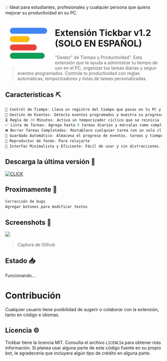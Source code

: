 💡 Ideal para estudiantes, profesionales y cualquier persona que quiera mejorar su productividad en su PC.



<img width="150" height="150" align="left" style="float: left; margin: 0 10px 0 0;" alt="Extensión" src="./icons/icon.png"> 

# Extensión Tickbar v1.2 (SOLO EN ESPAÑOL)

> "Gestor" de Tiempo y Productividad". Esta extensión que te ayuda a administrar tu tiempo de uso en el PC, organizar tus tareas diarias y seguir eventos programados. Controla tu productividad con reglas automáticas, temporizadores y listas de tareas personalizadas.

## Características ⛏︎
```javascript
🔄 Control de Tiempo: Lleva un registro del tiempo que pasas en tu PC y restablece el contador cada día.
📆 Gestión de Eventos: Detecta eventos programados y muestra su progreso en tiempo real.
⏳ Regla de 30 Minutos: Activa un temporizador cíclico que se reinicia automáticamente cada 30 minutos.
✅ Lista de Tareas: Agrega hasta 8 tareas diarias y márcalas como completadas.
❌ Borrar Tareas Completadas: Restablece cualquier tarea con un solo clic.
💾 Guardado Automático: Almacena el progreso de eventos, tareas y tiempos en chrome.storage.local.
🎵 Reproductor de fondo: Para relajarte
🚀 Interfaz Minimalista y Eficiente: Fácil de usar y sin distracciones.
```

## Descarga la última versión 🏹
<a href="https://github.com/Manzanitabot123/tickbar/releases/download/tickbar/tickbar.zip" target="_blank">
<img style="height: 5rem" class =“right” title="Descargalo haciendo click aquí" src="https://upload.wikimedia.org/wikipedia/commons/thumb/f/f3/Download.gif/1200px-Download.gif" alt="CLICK"></a></img>

## Proximamente 🌟
```javascript
Corrección de bugs
Agregar botones para modificar textos
```
  
## Screenshots 📸

![](https://media.discordapp.net/attachments/1295973299410436200/1355373248841256960/BC21DC77-878C-4CB9-A58A-19133057074F.png?ex=67e8b134&is=67e75fb4&hm=74b55189430b3898da26bac473c5147841d28bf258895af26c9baa85779b97d4&=&format=webp)

> Captura de Github

## Estado 📥
Funcionando...

# Contribución
Cualquier usuario tiene posibilidad de sugerir o colaborar con la extensión, tanto en código e idiomas.

## Licencia ©️
Tickbar tiene la licencia MIT. Consulta el archivo `LICENCIA` para obtener más información. Si planea usar alguna parte de este código fuente en su propio bot, le agradecería que incluyera algún tipo de crédito en alguna parte. 

